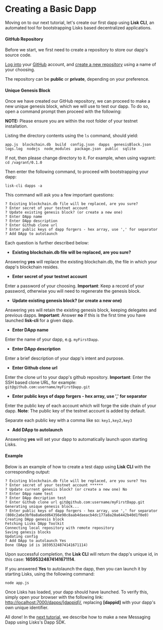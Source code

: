 # Creating a Basic Dapp

Moving on to our next tutorial, let's create our first dapp using **Lisk CLI**, an automated tool for bootstrapping Lisks based decentralized applications.

#### GitHub Repository

Before we start, we first need to create a repository to store our dapp's source code.

[Log into](https://github.com/login) your [GitHub](https://github.com/) account, and [create a new repository](https://help.github.com/articles/create-a-repo/) using a name of your choosing.

The repository can be **public** or **private**, depending on your preference.

#### Unique Genesis Block

Once we have created our GitHub repository, we can proceed to make a new unique genesis block, which we will use to test our dapp. To do so, open a command prompt then proceed with the following:

**NOTE:** Please ensure you are within the root folder of your testnet installation.

Listing the directory contents using the `ls` command, should yield:

```text
app.js  blockchain.db  build  config.json  dapps  genesisBlock.json  logs.log  nodejs  node_modules  package.json  public  sqlite
```

If not, then please change directory to it. For example, when using vagrant: `cd /vagrant/0.1.0`

Then enter the following command, to proceed with bootstrapping your dapp:

```text
lisk-cli dapps -a
```

This command will ask you a few important questions:

```text
? Existing blockchain.db file will be replaced, are you sure?
? Enter secret of your testnet account
? Update existing genesis block? (or create a new one)
? Enter DApp name
? Enter DApp description
? Enter Github clone url
? Enter public keys of dapp forgers - hex array, use ',' for separator
? Add DApp to autolaunch
```

Each question is further described below:

* **Existing blockchain.db file will be replaced, are you sure?**

Answering **yes** will replace the existing blockchain.db, the file in which your dapp's blockchain resides.

* **Enter secret of your testnet account**

Enter a password of your choosing. **Important**: Keep a record of your password, otherwise you will need to regenerate the genesis block.

* **Update existing genesis block? (or create a new one)**

Answering yes will retain the existing genesis block, keeping delegates and previous dapps. **Important**: Answer **no** if this is the first time you have launched **lisk-cli** for a given dapp.

* **Enter DApp name**

Enter the name of your dapp, e.g. `myFirstDapp`.

* **Enter DApp description**

Enter a brief description of your dapp's intent and purpose.

* **Enter Github clone url**

Enter the clone url to your dapp's github repository. **Important**: Enter the SSH based clone URL, for example: `git@github.com:username/myFirstDapp.git`

* **Enter public keys of dapp forgers - hex array, use ',' for separator**

Enter the public key of each account which will forge the side chain of your dapp. **Note**: The public key of the testnet account is added by default.

Separate each public key with a comma like so: `key1,key2,key3`

* **Add DApp to autolaunch**

Answering **yes** will set your dapp to automatically launch upon starting Lisks.

#### Example

Below is an example of how to create a test dapp using **Lisk CLI** with the corresponding output:

```text
? Existing blockchain.db file will be replaced, are you sure? Yes
? Enter secret of your testnet account ******
? Update current genesis block? (or create a new one) No
? Enter DApp name test
? Enter DApp decription test
? Enter Github clone url git@github.com:username/myFirstDapp.git
Generating unique genesis block...
? Enter public keys of dapp forgers - hex array, use ',' for separator (808c2a6e3bf0a8a6edd64356e98c8aab4daeacb4dc177a8a20a6442b40d1f0e0)
Creating DApp genesis block
Fetching Lisks DApp Toolkit
Connecting local repository with remote repository
Saving genesis blocks
Updating config
? Add DApp to autolaunch Yes
Done (DApp id is 16595324874141671114)
```

Upon successful completion, the **Lisk CLI** will return the dapp's unique id, in this case: **16595324874141671114**.

If you answered **Yes** to autolaunch the dapp, then you can launch it by starting Lisks, using the following command:

```text
node app.js
```

Once Lisks has loaded, your dapp should have launched. To verify this, simply open your browser with the following link: [http://localhost:7000/dapps/[dappid]/](http://localhost:7000/dapps/[dappid]/), replacing **[dappid]** with your dapp's own unique identifier.

All done! In the [next tutorial](/documentation?i=lisk-dapps-docs/MessagingDapp), we describe how to make a new Messaging Dapp using Lisks's Dapp SDK.
